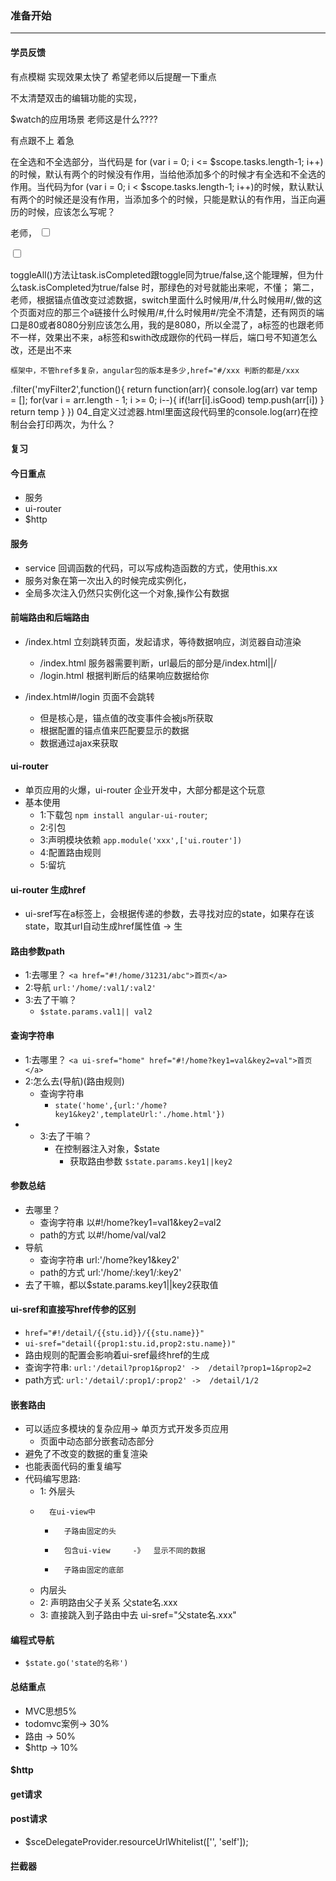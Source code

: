 ### 准备开始
---
#### 学员反馈
有点模糊 实现效果太快了 希望老师以后提醒一下重点

  不太清楚双击的编辑功能的实现，

 $watch的应用场景 老师这是什么????

 有点跟不上 着急

 在全选和不全选部分，当代码是
 for (var i = 0; i <= $scope.tasks.length-1; i++)
 的时候，默认有两个的时候没有作用，当给他添加多个的时候才有全选和不全选的作用。当代码为for (var i = 0; i < $scope.tasks.length-1; i++)的时候，默认默认有两个的时候还是没有作用，当添加多个的时候，只能是默认的有作用，当正向遍历的时候，应该怎么写呢？

老师，
<input class="toggle-all" type="checkbox" ng-model="toggle" ng-change="toggleAll()"> 

<input class="toggle" type="checkbox" ng-model="task.isCompleted"> 

toggleAll()方法让task.isCompleted跟toggle同为true/false,这个能理解，但为什么task.isCompleted为true/false 时，那绿色的对号就能出来呢，不懂； 第二，老师，根据锚点值改变过滤数据，switch里面什么时候用/#,什么时候用#/,做的这个页面对应的那三个a链接什么时候用/#,什么时候用#/完全不清楚，还有网页的端口是80或者8080分别应该怎么用，我的是8080，所以全混了，a标签的也跟老师不一样，效果出不来，a标签和swith改成跟你的代码一样后，端口号不知道怎么改，还是出不来


    框架中，不管href多复杂，angular包的版本是多少,href="#/xxx 判断的都是/xxx

    


 .filter('myFilter2',function(){ 
    return function(arr){ 
        console.log(arr) var temp = []; 
        for(var i = arr.length - 1; i >= 0; i--){ 
            if(!arr[i].isGood) temp.push(arr[i]) 
        } 
            return temp 
    } 
}) 04_自定义过滤器.html里面这段代码里的console.log(arr)在控制台会打印两次，为什么？
#### 复习

#### 今日重点
* 服务
* ui-router
* $http

#### 服务
* service 回调函数的代码，可以写成构造函数的方式，使用this.xx
* 服务对象在第一次出入的时候完成实例化，
* 全局多次注入仍然只实例化这一个对象,操作公有数据


#### 前端路由和后端路由
* /index.html 立刻跳转页面，发起请求，等待数据响应，浏览器自动渲染
    - /index.html   服务器需要判断，url最后的部分是/index.html||/
    - /login.html   根据判断后的结果响应数据给你

* /index.html#/login 页面不会跳转
    - 但是核心是，锚点值的改变事件会被js所获取
    - 根据配置的锚点值来匹配要显示的数据 
    - 数据通过ajax来获取


#### ui-router
* 单页应用的火爆，ui-router 企业开发中，大部分都是这个玩意
* 基本使用
    - 1:下载包 `npm install angular-ui-router`;
    - 2:引包
    - 3:声明模块依赖 `app.module('xxx',['ui.router'])`
    - 4:配置路由规则
    - 5:留坑

#### ui-router 生成href
* ui-sref写在a标签上，会根据传递的参数，去寻找对应的state，如果存在该state，取其url自动生成href属性值 -> 生
 
#### 路由参数path
* 1:去哪里？  `<a href="#!/home/31231/abc">首页</a>`
* 2:导航 `url:'/home/:val1/:val2' `
* 3:去了干嘛？
    - `$state.params.val1|| val2`

#### 查询字符串
* 1:去哪里？  `<a ui-sref="home" href="#!/home?key1=val&key2=val">首页</a>`
* 2:怎么去(导航)(路由规则) 
    - 查询字符串
        + `state('home',{url:'/home?key1&key2',templateUrl:'./home.html'}) `
* * 3:去了干嘛？
    - 在控制器注入对象，$state
        + 获取路由参数 `$state.params.key1||key2`

#### 参数总结
* 去哪里？  
    - 查询字符串 以#!/home?key1=val1&key2=val2
    - path的方式 以#!/home/val/val2
* 导航
    - 查询字符串 url:'/home?key1&key2'
    - path的方式 url:'/home/:key1/:key2'
* 去了干嘛，都以$state.params.key1||key2获取值

#### ui-sref和直接写href传参的区别
* `href="#!/detail/{{stu.id}}/{{stu.name}}"`
* `ui-sref="detail({prop1:stu.id,prop2:stu.name})" ` 
* 路由规则的配置会影响着ui-sref最终href的生成               
* 查询字符串: `url:'/detail?prop1&prop2' ->  /detail?prop1=1&prop2=2`
* path方式: `url:'/detail/:prop1/:prop2' ->  /detail/1/2`

#### 嵌套路由
* 可以适应多模块的复杂应用-> 单页方式开发多页应用
    - 页面中动态部分嵌套动态部分
* 避免了不改变的数据的重复渲染
* 也能表面代码的重复编写
* 代码编写思路:
    - 1: 外层头 
    -       在ui-view中   
        +       子路由固定的头   
        +       包含ui-view     -》  显示不同的数据
        +       子路由固定的底部 
    -  内层头
    -  2: 声明路由父子关系 父state名.xxx
    -  3: 直接跳入到子路由中去  ui-sref="父state名.xxx"

#### 编程式导航
* `$state.go('state的名称')`

#### 总结重点
* MVC思想5%
* todomvc案例-> 30%
* 路由 -> 50%
* $http -> 10%


#### $http

#### get请求

#### post请求
* $sceDelegateProvider.resourceUrlWhitelist(['', 'self']);

#### 拦截器